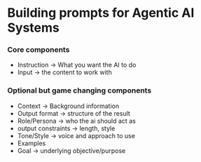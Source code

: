 # Building prompts for Agentic AI Systems

### Core components
- Instruction -> What you want the AI to do
- Input -> the content to work with
### Optional but game changing components
- Context -> Background information
- Output format -> structure of the result
- Role/Persona -> who the ai should act as
- output constraints -> length, style
- Tone/Style -> voice and approach to use
- Examples
- Goal -> underlying objective/purpose


